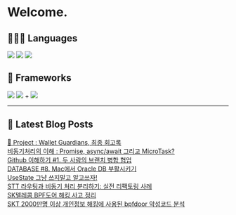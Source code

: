 # Welcome.

## 🧑🏻‍💻 Languages

<p>
    <img src="https://img.shields.io/badge/TypeScript-3178C6?style=flat-square&logo=TypeScript&logoColor=white"/> 
  <img src="https://img.shields.io/badge/JavaScript-F7DF1E?style=flat-square&logo=JavaScript&logoColor=white"/> 
  <img src="https://img.shields.io/badge/Java-5382A1?style=flat-square&logo=openjdk&logoColor=white"/>
</p>

## 📘 Frameworks 

<p>
  <img src="https://img.shields.io/badge/React-61DAFB?style=flat-square&logo=React&logoColor=black"/>
  <img src="https://img.shields.io/badge/Vue.js-4FC08D?style=flat-square&logo=Vue.js&logoColor=white"/>
+ <img src="https://img.shields.io/badge/Next.js-000000?style=flat-square&logo=Next.js&logoColor=white"/>
</p>




---


## 📕 Latest Blog Posts

<a href="https://wonbin109.tistory.com/111">📌 Project : Wallet Guardians, 최종 회고록</a></br><a href=https://wonbin109.tistory.com/167>비동기처리의 이해 : Promise, async/await 그리고 MicroTask?</a></br><a href=https://wonbin109.tistory.com/166>Github 이해하기 #1.   두 사람의 브랜치 병합 협업</a></br><a href=https://wonbin109.tistory.com/165>DATABASE #8. Mac에서 Oracle DB 부활시키기</a></br><a href=https://wonbin109.tistory.com/164>UseState 그냥 쓰지말고 알고쓰자!</a></br><a href=https://wonbin109.tistory.com/163>STT 라우팅과 비동기 처리 분리하기: 실전 리팩토링 사례</a></br><a href=https://wonbin109.tistory.com/162>SK텔레콤 BPF도어 해킹 사고 정리</a></br><a href=https://wonbin109.tistory.com/161>SKT 2000만명 이상 개인정보 해킹에 사용된 bpfdoor 악성코드 분석</a></br>